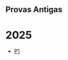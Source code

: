 ## Provas Antigas

# 2025
 - [P1](https://oangelo.github.io/Geometria-Analitica-Sobrevivencia-Geometrica/provas/P1-2025-1.html)

